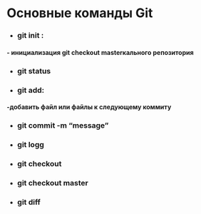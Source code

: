 # Основные команды Git

* ### git init :
#### - инициализация git checkout masterкального репозитория

* ### git status 

 * ### git add:
 #### -добавить файл или файлы к следующему коммиту

* ### git commit -m “message” 

* ### git logg 

* ### git checkout

* ### git checkout master

* ### git diff
